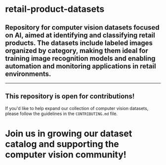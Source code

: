 # retail-product-datasets

## Repository for computer vision datasets focused on AI, aimed at identifying and classifying retail products. The datasets include labeled images organized by category, making them ideal for training image recognition models and enabling automation and monitoring applications in retail environments.

---

## This repository is open for contributions!

If you'd like to help expand our collection of computer vision datasets, please follow the guidelines in the `CONTRIBUTING.md` file.

# Join us in growing our dataset catalog and supporting the computer vision community!
